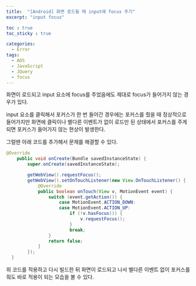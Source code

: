 ```yaml
---
title:  "[Android] 화면 로드될 때 input에 focus 주기"
excerpt: "input focus"

toc : true
toc_sticky : true

categories:
  - Error
tags: 
  - AOS
  - JavaScript
  - JQuery
  - focus
---
```



화면이 로드되고 input 요소에 focus를 주었음에도 제대로 focus가 들어가지 않는 경우가 있다.

input 요소를 클릭해서 포커스가 한 번 들어간 경우에는 포커스를 줬을 때 정상적으로 들어가지만 화면에 클릭이나 별다른 이벤트가 없이 로드만 된 상태에서 포커스를 주게 되면 포커스가 들어가지 않는 현상이 발생한다.

그럴땐 아래 코드를 추가해서 문제를 해결할 수 있다.


```java
@Override
	public void onCreate(Bundle savedInstanceState) {
		super.onCreate(savedInstanceState);

		getWebView().requestFocus();
		getWebView().setOnTouchListener(new View.OnTouchListener() {
			@Override
			public boolean onTouch(View v, MotionEvent event) {
				switch (event.getAction()) {
					case MotionEvent.ACTION_DOWN:
					case MotionEvent.ACTION_UP:
						if (!v.hasFocus()) {
							v.requestFocus();
						}
						break;
				}
				return false;
			}
		});
  }
```

위 코드를 적용하고 다시 빌드한 뒤 화면이 로드되고 나서 별다른 이벤트 없이 포커스를 줘도 바로 적용이 되는 모습을 볼 수 있다.

